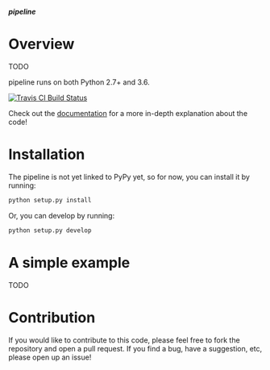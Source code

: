 ***pipeline***

Overview
========

TODO

pipeline runs on both Python 2.7+ and 3.6.

<a href="https://travis-ci.org/mussles/pipeline"><img alt="Travis CI Build Status" src="https://img.shields.io/travis/mussles/pipeline/master.svg?style=flat-square&label=Travis+CI"></a>

Check out the [documentation](https://mussles.github.io/pipeline/) for a more in-depth explanation about the code!

Installation
============

The pipeline is not yet linked to PyPy yet, so for now, you can install it by running:

```bash
python setup.py install
```

Or, you can develop by running:

```sh
python setup.py develop
```

A simple example
===================

TODO

Contribution
============

If you would like to contribute to this code, please feel free to fork the repository and open a pull request.
If you find a bug, have a suggestion, etc, please open up an issue!
